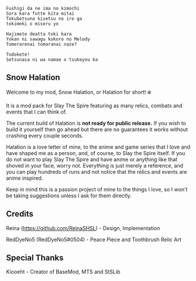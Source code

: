 ```
Fushigi da ne ima no kimochi
Sora kara futte kita mitai
Tokubetsuna kisetsu no iro ga
tokimeki o miseru yo

Hajimete deatta toki kara
Yokan ni sawagu kokoro no Melody
Tomerarenai tomaranai naze?

Todokete!
Setsunasa ni wa namae o tsukeyou ka
```

## Snow Halation

Welcome to my mod, Snow Halation, or Halation for short! :snowflake:

It is a mod pack for Slay The Spire featuring as many relics, combats and events that I can think of. 

The current build of Halation is **not ready for public release.** If you wish to build it yourself then go ahead but there are no guarantees it works without crashing every couple seconds.

Halation is a love letter of mine, to the anime and game series that I love and have shaped me as a person, and, of course, to Slay the Spire itself. If you do not want to play Slay The Spire and have anime or anything like that shoved in your face, worry not. Everything is just merely a reference, and you can play hundreds of runs and not notice that the relics and events are anime inspired.

Keep in mind this is a passion project of mine to the things I love, so I won't be taking suggestions unless I ask for them directly.

## Credits

Reina (https://github.com/ReinaSHSL) - Design, Implementation

RedDyeNo5 (RedDyeNo5#0504) - Peace Piece and Toothbrush Relic Art

## Special Thanks

Kiooeht - Creator of BaseMod, MTS and StSLib
